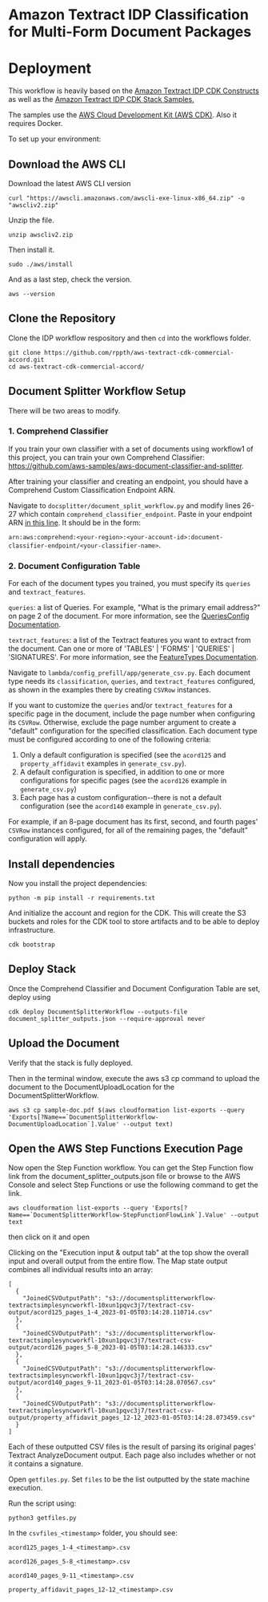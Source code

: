 # Amazon Textract IDP Classification for Multi-Form Document Packages

# Deployment

This workflow is heavily based on the [Amazon Textract IDP CDK Constructs](https://github.com/aws-samples/amazon-textract-idp-cdk-constructs/) as well as the [Amazon Textract IDP CDK Stack Samples.](https://github.com/aws-samples/amazon-textract-idp-cdk-stack-samples)

The samples use the [AWS Cloud Development Kit (AWS CDK)](https://docs.aws.amazon.com/cdk/v2/guide/getting_started.html).
Also it requires Docker.

To set up your environment:

## Download the AWS CLI

Download the latest AWS CLI version
```
curl "https://awscli.amazonaws.com/awscli-exe-linux-x86_64.zip" -o "awscliv2.zip"
```

Unzip the file.
```
unzip awscliv2.zip
```

Then install it.
```
sudo ./aws/install
```

And as a last step, check the version.
```
aws --version
```



## Clone the Repository

Clone the IDP workflow respository and then ```cd``` into the workflows folder.
```
git clone https://github.com/rppth/aws-textract-cdk-commercial-accord.git
cd aws-textract-cdk-commercial-accord/
```

## Document Splitter Workflow Setup

There will be two areas to modify.

### 1. Comprehend Classifier
If you train your own classifier with a set of documents using workflow1 of this project, you can train your own Comprehend Classifier: 
https://github.com/aws-samples/aws-document-classifier-and-splitter.

After training your classifier and creating an endpoint, you should have a Comprehend Custom Classification Endpoint ARN. 

Navigate to ```docsplitter/document_split_workflow.py``` and modify lines 26-27 which contain ```comprehend_classifier_endpoint```. Paste in your endpoint ARN [in this line](https://github.com/aws-samples/aws-textract-cdk-commercial-accord/blob/main/docsplitter/document_split_workflow.py#L27). It should be in the form: 

```arn:aws:comprehend:<your-region>:<your-account-id>:document-classifier-endpoint/<your-classifier-name>```.


### 2. Document Configuration Table
For each of the document types you trained, you must specify its ```queries``` and ```textract_features```.

```queries```: a list of Queries. For example, "What is the primary email address?" on page 2 of the document. For more information, see the [QueriesConfig Documentation](https://docs.aws.amazon.com/textract/latest/dg/API_AnalyzeDocument.html#Textract-AnalyzeDocument-request-QueriesConfig).

```textract_features```: a list of the Textract features you want to extract from the document. Can one or more of 'TABLES' | 'FORMS' | 'QUERIES' | 'SIGNATURES'.
For more information, see the [FeatureTypes Documentation](https://docs.aws.amazon.com/textract/latest/dg/API_AnalyzeDocument.html#Textract-AnalyzeDocument-request-FeatureTypes).

Navigate to ```lambda/config_prefill/app/generate_csv.py```. Each document type needs its ```classification```, ```queries```, and ```textract_features``` configured, as shown in the examples there by creating ```CSVRow``` instances.

If you want to customize the ```queries``` and/or ```textract_features``` for a specific page in the document, include the page number when configuring its ```CSVRow```.
Otherwise, exclude the page number argument to create a "default" configuration for the specified classification.
Each document type must be configured according to one of the following criteria:
1. Only a default configuration is specified (see the ```acord125``` and ```property_affidavit``` examples in ```generate_csv.py```).
2. A default configuration is specified, in addition to one or more configurations for specific pages (see the ```acord126``` example in ```generate_csv.py```)
3. Each page has a custom configuration--there is not a default configuration (see the ```acord140``` example in ```generate_csv.py```).

For example, if an 8-page document has its first, second, and fourth pages' ```CSVRow``` instances configured, for all of the remaining pages, the "default" configuration will apply.

## Install dependencies

Now you install the project dependencies:
```
python -m pip install -r requirements.txt
```

And initialize the account and region for the CDK. This will create the S3 buckets and roles for the CDK tool to store artifacts and to be able to deploy infrastructure.
```
cdk bootstrap
```

## Deploy Stack

Once the Comprehend Classifier and Document Configuration Table are set, deploy using
```
cdk deploy DocumentSplitterWorkflow --outputs-file document_splitter_outputs.json --require-approval never 
```
## Upload the Document
Verify that the stack is fully deployed.


Then in the terminal window, execute the aws s3 cp command to upload the document to the DocumentUploadLocation for the DocumentSplitterWorkflow.

```
aws s3 cp sample-doc.pdf $(aws cloudformation list-exports --query 'Exports[?Name==`DocumentSplitterWorkflow-DocumentUploadLocation`].Value' --output text)
```
 
## Open the AWS Step Functions Execution Page
Now open the Step Function workflow. You can get the Step Function flow link from the document_splitter_outputs.json file or browse to the AWS Console and select Step Functions or use the following command to get the link.

```
aws cloudformation list-exports --query 'Exports[?Name==`DocumentSplitterWorkflow-StepFunctionFlowLink`].Value' --output text
```

then click on it and open

Clicking on the "Execution input & output tab" at the top show the overall input and overall output from the entire flow. The Map state output combines all individual results into an array:

```
[
  {
    "JoinedCSVOutputPath": "s3://documentsplitterworkflow-textractsimplesyncworkfl-10xun1pqvc3j7/textract-csv-output/acord125_pages_1-4_2023-01-05T03:14:28.110714.csv"
  },
  {
    "JoinedCSVOutputPath": "s3://documentsplitterworkflow-textractsimplesyncworkfl-10xun1pqvc3j7/textract-csv-output/acord126_pages_5-8_2023-01-05T03:14:28.146333.csv"
  },
  {
    "JoinedCSVOutputPath": "s3://documentsplitterworkflow-textractsimplesyncworkfl-10xun1pqvc3j7/textract-csv-output/acord140_pages_9-11_2023-01-05T03:14:28.070567.csv"
  },
  {
    "JoinedCSVOutputPath": "s3://documentsplitterworkflow-textractsimplesyncworkfl-10xun1pqvc3j7/textract-csv-output/property_affidavit_pages_12-12_2023-01-05T03:14:28.073459.csv"
  }
]
```

Each of these outputted CSV files is the result of parsing its original pages' Textract AnalyzeDocument output. Each page also includes whether or not it contains a signature.

Open ```getfiles.py```. Set ```files``` to be the list outputted by the state machine execution.

Run the script using:

```python3 getfiles.py```

In the ```csvfiles_<timestamp>``` folder, you should see:

```acord125_pages_1-4_<timestamp>.csv```

```acord126_pages_5-8_<timestamp>.csv```

```acord140_pages_9-11_<timestamp>.csv```

```property_affidavit_pages_12-12_<timestamp>.csv```
